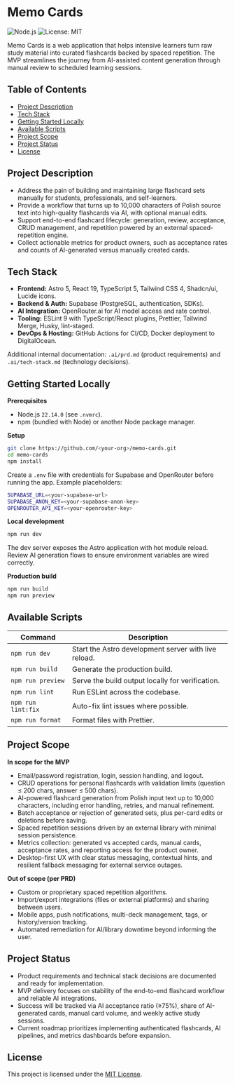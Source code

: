 # Memo Cards

![Node.js](https://img.shields.io/badge/node-22.14.0-43853d?logo=node.js&logoColor=white)
![License: MIT](https://img.shields.io/badge/license-MIT-blue)

Memo Cards is a web application that helps intensive learners turn raw study material into curated flashcards backed by spaced repetition. The MVP streamlines the journey from AI-assisted content generation through manual review to scheduled learning sessions.

## Table of Contents

- [Project Description](#project-description)
- [Tech Stack](#tech-stack)
- [Getting Started Locally](#getting-started-locally)
- [Available Scripts](#available-scripts)
- [Project Scope](#project-scope)
- [Project Status](#project-status)
- [License](#license)

## Project Description

- Address the pain of building and maintaining large flashcard sets manually for students, professionals, and self-learners.
- Provide a workflow that turns up to 10,000 characters of Polish source text into high-quality flashcards via AI, with optional manual edits.
- Support end-to-end flashcard lifecycle: generation, review, acceptance, CRUD management, and repetition powered by an external spaced-repetition engine.
- Collect actionable metrics for product owners, such as acceptance rates and counts of AI-generated versus manually created cards.

## Tech Stack

- **Frontend:** Astro 5, React 19, TypeScript 5, Tailwind CSS 4, Shadcn/ui, Lucide icons.
- **Backend & Auth:** Supabase (PostgreSQL, authentication, SDKs).
- **AI Integration:** OpenRouter.ai for AI model access and rate control.
- **Tooling:** ESLint 9 with TypeScript/React plugins, Prettier, Tailwind Merge, Husky, lint-staged.
- **DevOps & Hosting:** GitHub Actions for CI/CD, Docker deployment to DigitalOcean.

Additional internal documentation: `.ai/prd.md` (product requirements) and `.ai/tech-stack.md` (technology decisions).

## Getting Started Locally

**Prerequisites**

- Node.js `22.14.0` (see `.nvmrc`).
- npm (bundled with Node) or another Node package manager.

**Setup**

```bash
git clone https://github.com/<your-org>/memo-cards.git
cd memo-cards
npm install
```

Create a `.env` file with credentials for Supabase and OpenRouter before running the app. Example placeholders:

```bash
SUPABASE_URL=<your-supabase-url>
SUPABASE_ANON_KEY=<your-supabase-anon-key>
OPENROUTER_API_KEY=<your-openrouter-key>
```

**Local development**

```bash
npm run dev
```

The dev server exposes the Astro application with hot module reload. Review AI generation flows to ensure environment variables are wired correctly.

**Production build**

```bash
npm run build
npm run preview
```

## Available Scripts

| Command | Description |
| --- | --- |
| `npm run dev` | Start the Astro development server with live reload. |
| `npm run build` | Generate the production build. |
| `npm run preview` | Serve the build output locally for verification. |
| `npm run lint` | Run ESLint across the codebase. |
| `npm run lint:fix` | Auto-fix lint issues where possible. |
| `npm run format` | Format files with Prettier. |

## Project Scope

**In scope for the MVP**

- Email/password registration, login, session handling, and logout.
- CRUD operations for personal flashcards with validation limits (question ≤ 200 chars, answer ≤ 500 chars).
- AI-powered flashcard generation from Polish input text up to 10,000 characters, including error handling, retries, and manual refinement.
- Batch acceptance or rejection of generated sets, plus per-card edits or deletions before saving.
- Spaced repetition sessions driven by an external library with minimal session persistence.
- Metrics collection: generated vs accepted cards, manual cards, acceptance rates, and reporting access for the product owner.
- Desktop-first UX with clear status messaging, contextual hints, and resilient fallback messaging for external service outages.

**Out of scope (per PRD)**

- Custom or proprietary spaced repetition algorithms.
- Import/export integrations (files or external platforms) and sharing between users.
- Mobile apps, push notifications, multi-deck management, tags, or history/version tracking.
- Automated remediation for AI/library downtime beyond informing the user.

## Project Status

- Product requirements and technical stack decisions are documented and ready for implementation.
- MVP delivery focuses on stability of the end-to-end flashcard workflow and reliable AI integrations.
- Success will be tracked via AI acceptance ratio (≥75%), share of AI-generated cards, manual card volume, and weekly active study sessions.
- Current roadmap prioritizes implementing authenticated flashcards, AI pipelines, and metrics dashboards before expansion.

## License

This project is licensed under the [MIT License](./LICENSE).
